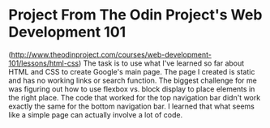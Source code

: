 # Project From The Odin Project's Web Development 101
(http://www.theodinproject.com/courses/web-development-101/lessons/html-css)
The task is to use what I've learned so far about HTML and CSS to create Google's main page.
The page I created is static and has no working links or search function.
The biggest challenge for me was figuring out how to use flexbox vs. block display to place elements in the right place. The code that worked for the top navigation bar didn't work exactly the same for the bottom navigation bar.
I learned that what seems like a simple page can actually involve a lot of code.
